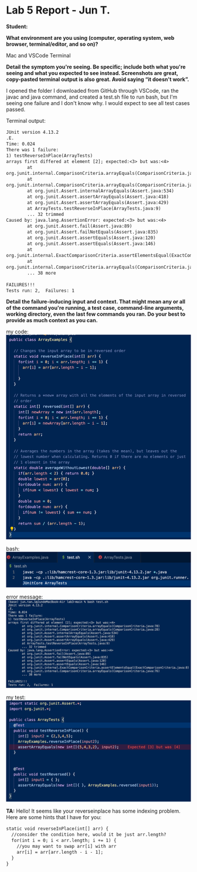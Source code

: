 # Lab 5 Report - Jun T.
**Student:**

**What environment are you using (computer, operating system, web browser, terminal/editor, and so on)?**

Mac and VSCode Terminal

**Detail the symptom you're seeing. Be specific; include both what you're seeing and what you expected to see instead. Screenshots are great, copy-pasted terminal output is also great. Avoid saying “it doesn't work”.**

I opened the folder I downloaded from GitHub through VSCode, ran the javac and java command, and created a test.sh file to run bash, but I'm seeing one failure and I don't know why. I would expect to see all test cases passed.

Terminal output: 
```
JUnit version 4.13.2
.E.
Time: 0.024
There was 1 failure:
1) testReverseInPlace(ArrayTests)
arrays first differed at element [2]; expected:<3> but was:<4>
        at org.junit.internal.ComparisonCriteria.arrayEquals(ComparisonCriteria.java:78)
        at org.junit.internal.ComparisonCriteria.arrayEquals(ComparisonCriteria.java:28)
        at org.junit.Assert.internalArrayEquals(Assert.java:534)
        at org.junit.Assert.assertArrayEquals(Assert.java:418)
        at org.junit.Assert.assertArrayEquals(Assert.java:429)
        at ArrayTests.testReverseInPlace(ArrayTests.java:9)
        ... 32 trimmed
Caused by: java.lang.AssertionError: expected:<3> but was:<4>
        at org.junit.Assert.fail(Assert.java:89)
        at org.junit.Assert.failNotEquals(Assert.java:835)
        at org.junit.Assert.assertEquals(Assert.java:120)
        at org.junit.Assert.assertEquals(Assert.java:146)
        at org.junit.internal.ExactComparisonCriteria.assertElementsEqual(ExactComparisonCriteria.java:8)
        at org.junit.internal.ComparisonCriteria.arrayEquals(ComparisonCriteria.java:76)
        ... 38 more

FAILURES!!!
Tests run: 2,  Failures: 1
```


**Detail the failure-inducing input and context. That might mean any or all of the command you're running, a test case, command-line arguments, working directory, even the last few commands you ran. Do your best to provide as much context as you can.**

my code:
![Image](mycode.png)

bash:
![Image](bash.png)

error message:
![Image](error.png)

my test:
![Image](test.png)



**TA:**
Hello! It seems like your reverseinplace has some indexing problem. Here are some hints that I have for you:
```
static void reverseInPlace(int[] arr) {
  //consider the condition here, would it be just arr.length?
  for(int i = 0; i < arr.length; i += 1) {
    //you may want to swap arr[i] with arr
    arr[i] = arr[arr.length - i - 1];
  }
}
```
